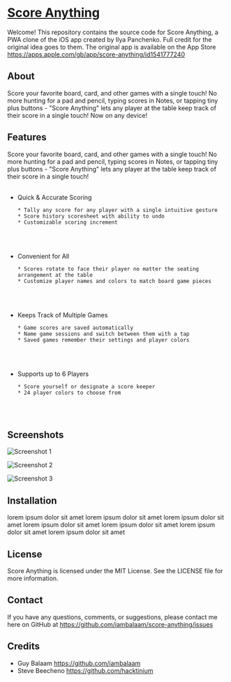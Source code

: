# [Score Anything](https://iambalaam.github.io/score-anything/)

Welcome! This repository contains the source code for Score Anything, a PWA clone of the iOS app created by Ilya Panchenko. Full credit for the original idea goes to them. The original app is available on the App Store https://apps.apple.com/gb/app/score-anything/id1541777240

## About

Score your favorite board, card, and other games with a single touch! No more hunting for a pad and pencil, typing scores in Notes, or tapping tiny plus buttons - "Score Anything" lets any player at the table keep track of their score in a single touch! Now on any device!

## Features

Score your favorite board, card, and other games with a single touch! No more hunting for a pad and pencil, typing scores in Notes, or tapping tiny plus buttons - "Score Anything" lets any player at the table keep track of their score in a single touch!
<br/>
<br/>

-   Quick & Accurate Scoring

        * Tally any score for any player with a single intuitive gesture
        * Score history scoresheet with ability to undo
        * Customizable scoring increment

    <br/>
    <br/>

-   Convenient for All

        * Scores rotate to face their player no matter the seating arrangement at the table
        * Customize player names and colors to match board game pieces

    <br/>
    <br/>

-   Keeps Track of Multiple Games

        * Game scores are saved automatically
        * Name game sessions and switch between them with a tap
        * Saved games remember their settings and player colors

    <br/>
    <br/>

-   Supports up to 6 Players

        * Score yourself or designate a score keeper
        * 24 player colors to choose from

    <br/>
    <br/>

## Screenshots

![Screenshot 1](https://raw.githubusercontent.com/iambalaam/score-anything/main/screenshots/1.png)

![Screenshot 2](https://raw.githubusercontent.com/iambalaam/score-anything/main/screenshots/2.png)

![Screenshot 3](https://raw.githubusercontent.com/iambalaam/score-anything/main/screenshots/3.png)

## Installation

lorem ipsum dolor sit amet lorem ipsum dolor sit amet lorem ipsum dolor sit amet lorem ipsum dolor sit amet lorem ipsum dolor sit amet lorem ipsum dolor sit amet
lorem ipsum dolor sit amet

## License

Score Anything is licensed under the MIT License. See the LICENSE file for more information.

## Contact

If you have any questions, comments, or suggestions, please contact me here on GitHub at https://github.com/iambalaam/score-anything/issues

## Credits

-   Guy Balaam https://github.com/iambalaam
-   Steve Beecheno https://github.com/hacktinium

